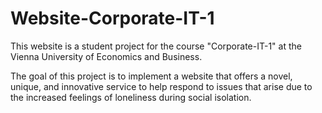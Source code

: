 # Website-Corporate-IT-1
This website is a student project for the course "Corporate-IT-1" at the Vienna University of Economics and Business.

The goal of this project is to implement a website that offers a novel, unique, and innovative service to help respond to issues that arise due to the increased feelings of loneliness during social isolation.
